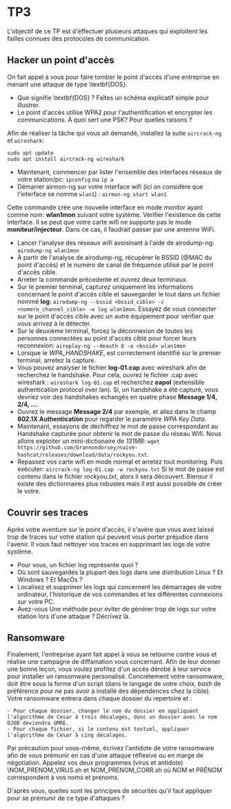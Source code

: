 
# TP3

L'objectif de ce TP est d'éffectuer plusieurs attaques qui exploitent les failles connues des protocoles de communication.


## Hacker un point d'accès 
On fait appel à vous pour faire tomber le point d'accès d'une entreprise en menant une attaque de type \textbf{DOS}.

- Que signifie \textbf{DOS} ? Faîtes un schéma explicatif simple pour illustrer.
- Le point d'accès utilise WPA2 pour l'authentification et encrypter les communications. À quoi sert une PSK? Pour quelles raisons ?

Afin de réaliser la tâche qui vous ait demandé, installez la suite `aircrack-ng` et `wireshark`:

```
sudo apt update
sudo apt install aircrack-ng wireshark
```
- Maintenant, commencer par lister l'ensemble des interfaces réseaux de votre station/pc: `ipconfig` ou `ip a` 
- Démarrer airmon-ng sur votre interface wifi (ici on considère que l'interface se nomme `wlan1`) : `airmon-ng start wlan1`

Cette commande crée une nouvelle interface en mode monitor ayant comme nom: **wlan1mon** suivant votre système. 
Vérifier l'existence de cette interface. Il se peut que votre carte wifi ne supporte pas le mode **moniteur/injecteur**.  Dans ce cas, il faudrait passer par une antenne WiFi.

- Lancer l'analyse des réseaux wifi avoisinant à l'aide de airodump-ng: `airodump-ng wlan1mon`
- À partir de l'analyse de airodump-ng, récupérer le BSSID (@MAC du point d'accès) et le numéro de canal de fréquence utilisé par le point d'accès cible. 
- Arreter la commande précedente et ouvrez deux terminaux.
- Sur le premier terminal, capturez uniquement les informations concernant le point d'accès cible et sauvegarder le tout dans un fichier nommé **log**:
`airodump-ng --bssid <bssid_cible> -c <numero_channel_cible> -w log wlan1mon`.
Essayez de vous connecter sur le point d'accès cible avec un autre équipement pour vérifier que vous arrivez à le détecter.
- Sur le deuxième terminal, forcez la déconnexion de toutes les personnes connectées au point d'accès ciblé pour forcer leurs reconnexion:
`aireplay-ng --deauth 0 -a <bssid> wlan1mon`
- Lorsque le *WPA_HANDSHAKE*, est correctement identifié sur le premier terminal, arretez la capture.
- Vous pouvez analyser le fichier **log-01.cap** avec wireshark afin de recherchez le handshake.
Pour cela, ouvrez le fichier .cap avec wireshark : `wireshark log-01.cap` et recherchez **eapol** (extensible authentication protocol over lan).
Si, un handshake a été capturé, vous devriez voir des handshakes echangés en quatre phase **Message 1/4, 2/4, ...**.
- Ouvrez le message **Message 2/4** par exemple, et allez dans le champ **802.1X Authentication** pour regarder le paramètre *WPA Key Data*.
- Maintenant, essayons de déchiffrez le mot de passe correspondant au Handshake capturée pour obtenir le mot de passe du réseau Wifi. 
Nous allons exploiter un mini-dictionaire de *131MB*: `wget https://github.com/brannondorsey/naive-hashcat/releases/download/data/rockyou.txt`.
- Repassez vos carte wifi en mode normal et arretez tout monitoring. Puis exécuter: `aircrack-ng log-01.cap -w rockyou.txt` 
Si le mot de passe est contenu dans le fichier *rockyou.txt*, alors il sera découvert. Biensur il existe des dictionnaires plus robustes mais il est aussi possible de créer le votre.


## Couvrir ses traces 

Après votre aventure sur le point d'accès, il s'avère que vous avez laissé trop de traces sur votre station qui peuvent vous porter préjudice dans l'avenir. 
Il vous faut nettoyer vos traces en supprimant les logs de votre système.


- Pour vous, un fichier log représente quoi ?
- Où sont sauvegardés la plupart des logs dans une distribution Linux ? Et Windows ? Et MacOs ?
- Localisez et supprimer les logs qui concernent les démarrages de votre ordinateur, l'historique de vos commandes et les différentes connexions sur votre PC.
- Avez-vous Une méthode pour éviter de générer trop de logs sur votre station lors d'une attaque ? Décrivez là.

## Ransomware 

Finalement, l'entreprise ayant fait appel à vous se retourne contre vous et réalise une campagne de diffamation vous concernant.
Afin de leur donner une bonne leçon, vous voulez profitez d'un accès dérobé à leur service pour installer un ransomware personalisé.
Concrètement votre ransomware, doit être sous la forme d'un script (dans le langage de votre choix, $bash$ de préférence pour ne pas avoir à installé des dépendences chez la cible).
Votre ransomware entrera dans chaque dossier du repertoire et : 

    - Pour chaque dossier, changer le nom du dossier en appliquant l'algorithme de Cesar à trois décalages, donc un dossier avec le nom DJOB deviendra GMRE.
    - Pour chaque fichier, si le contenu est textuel, appliquer l'algorithme de Cesar à cinq décalages.

Par précaution pour vous-même, écrivez l'antidote de votre ransomware afin de vous prémunir en cas d'une attaque réflexive ou en marge de négotiation. 
Appelez vos deux programmes (virus et antidote) \\NOM\_PRENOM\_VIRUS.sh et NOM\_PRENOM\_CORR.sh où NOM et PRÉNOM correspondent à vos noms et prénoms.

D'après vous, quelles sont les principes de sécurités qu'il faut appliquer pour se prémunir de ce type d'attaques ? 



